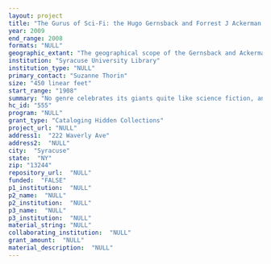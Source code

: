 ```yaml
--- 
layout: project 
title: "The Gurus of Sci-Fi: the Hugo Gernsback and Forrest J Ackerman Papers"
year: 2009
end_range: 2008
formats: "NULL"
geographic_extant: "The geographical scope of the Gernsback and Ackerman papers is as global as the genre they represented."
institution: "Syracuse University Library"
institution_type: "NULL"
primary_contact: "Suzanne Thorin"
size: "450 linear feet"
start_range: "1908"
summary: "No genre celebrates its giants quite like science fiction, and Hugo Gernsback (1884-1967) and Forrest J Ackerman (1916-2008) are giants of galactic import. The namesake of science fiction's most prestigious award, Gernsback launched the genre's first magazine, Amazing Stories, in 1926, and related titles through the 1950s. Credited with inventing the term “science fiction,” he nurtured a loyal community of followers, but was not universally liked: H. P. Lovecraft once referred to the opportunistic publisher as “Hugo the Rat.” His papers at Syracuse University total 230 linear feet and include correspondence, artwork, photographs, scrapbooks, and serials from the early days of the genre, including titles like Amazing Stories, Science Wonder Stories, and Sexology. Amazing Stories inspired a young Ackerman to build on Gernsback’s legacy. Like his predecessor, Ackerman is known less as a writer and more as a literary agent for writers like Lovecraft and Ray Bradbury. Both were arbiters of what was worthy of the moniker “sci fi.” From 1958 to 1983, Ackerman’s rag Famous Monsters of Filmland fertilized the imaginations of a generation of modern writers, including Stephen King. Ackerman's papers came to Syracuse University in the late 1960s. By 1973 they totaled 100 linear feet and included fanzines, correspondence, manuscript drafts, and ephemera-- all of it to this day unprocessed. Upon Ackerman's recent death, an additional 120 linear feet of material came to Syracuse."
hc_id: "555"
program: "NULL"
grant_type: "Cataloging Hidden Collections"
project_url: "NULL"
address1:  "222 Waverly Ave"
address2:  "NULL"
city:  "Syracuse"
state:  "NY"
zip: "13244"
repository_url:  "NULL"
funded:  "FALSE"
p1_institution:  "NULL"
p2_name:  "NULL"
p2_institution:  "NULL"
p3_name:  "NULL"
p3_institution:  "NULL"
material_string: "NULL"
collaborating_institution:  "NULL"
grant_amount:  "NULL"
material_description:  "NULL"
---
```

